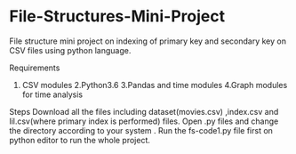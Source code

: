 # File-Structures-Mini-Project
File structure mini project on indexing of primary key and secondary key on CSV files using python language.

Requirements 
1. CSV modules 
2.Python3.6 
3.Pandas and time modules 
4.Graph modules for time analysis

Steps
Download all the files including dataset(movies.csv) ,index.csv and lil.csv(where primary index is performed) files. Open .py files and change the directory according to your system . Run the fs-code1.py file first on python editor to run the whole project.
